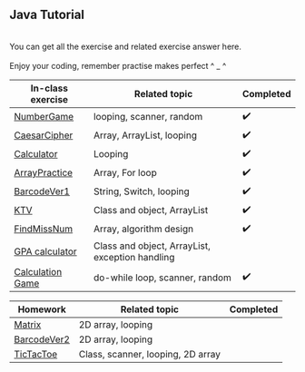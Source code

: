 ## Java Tutorial ##
<br>You can get all the exercise and related exercise answer here.</br>
<br>Enjoy your coding, remember practise makes perfect ^ _ ^</br>

|In-class exercise|Related topic|Completed|
|---|---|---|
|[NumberGame](NumberGameAns.java)|looping, scanner, random|:heavy_check_mark:|
|[CaesarCipher](CaesarCipherAns.java)|Array, ArrayList, looping|:heavy_check_mark:|
|[Calculator](CalculatorAns.java)|Looping|:heavy_check_mark:|
|[ArrayPractice](ArrayPracticeAns.java)|Array, For loop|:heavy_check_mark:|
|[BarcodeVer1](BarcodeVer1Ans.java)| String, Switch, looping|:heavy_check_mark:|
|[KTV](ktv)|Class and object, ArrayList|:heavy_check_mark:|
|[FindMissNum](FindMissNumAns.java)|Array, algorithm design|:heavy_check_mark:|
|[GPA calculator](gpa)| Class and object, ArrayList, exception handling||
|[Calculation Game](CalculationGameAns.java)| do-while loop, scanner, random|:heavy_check_mark:|


|Homework| Related topic |Completed|
|---|---|---|
|[Matrix](Matrix.java)| 2D array, looping| |
|[BarcodeVer2](BarcodeVer2.java)| 2D array, looping||
|[TicTacToe](TicTacToe.java)|Class, scanner, looping, 2D array||